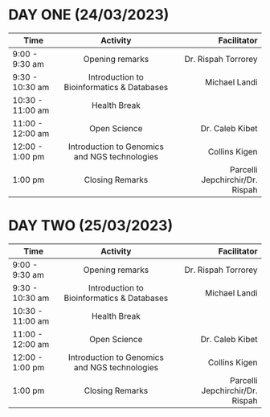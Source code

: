 # DAY ONE (24/03/2023)
| Time       | Activity        | Facilitator |
| ------------- |:-------------:| -----:|
| 9:00 - 9:30 am     | Opening remarks | Dr. Rispah Torrorey |
| 9:30 - 10:30 am      | Introduction to Bioinformatics & Databases    |  Michael Landi |
| 10:30 - 11:00 am |Health Break |   |
| 11:00 - 12:00 am |  Open Science  |  Dr. Caleb Kibet |
| 12:00 - 1:00 pm |Introduction to Genomics and NGS technologies | Collins Kigen |
| 1:00 pm | Closing Remarks | Parcelli Jepchirchir/Dr. Rispah 

# DAY TWO (25/03/2023)

| Time       | Activity        | Facilitator |
| ------------- |:-------------:| -----:|
| 9:00 - 9:30 am     | Opening remarks | Dr. Rispah Torrorey |
| 9:30 - 10:30 am      | Introduction to Bioinformatics & Databases    |  Michael Landi |
| 10:30 - 11:00 am |Health Break |   |
| 11:00 - 12:00 am |  Open Science  |  Dr. Caleb Kibet |
| 12:00 - 1:00 pm |Introduction to Genomics and NGS technologies | Collins Kigen |
| 1:00 pm | Closing Remarks | Parcelli Jepchirchir/Dr. Rispah 
